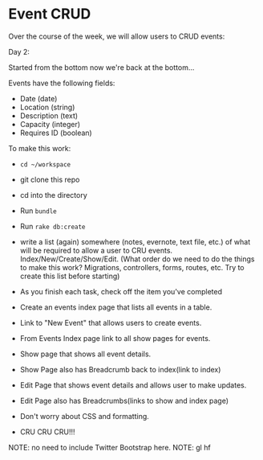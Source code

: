 # Event CRUD

Over the course of the week, we will allow users to CRUD events:


Day 2:

Started from the bottom now we're back at the bottom...



Events have the following fields:

* Date (date)
* Location (string)
* Description (text)
* Capacity (integer)
* Requires ID (boolean)

To make this work:

* `cd ~/workspace`
* git clone this repo
* cd into the directory
* Run `bundle`
* Run `rake db:create`
* write a list (again) somewhere (notes, evernote, text file, etc.) of what will be required to allow a user to CRU events. Index/New/Create/Show/Edit. (What order do we need to do the things to make this work? Migrations, controllers, forms, routes, etc. Try to create this list before starting)

* As you finish each task, check off the item you've completed

* Create an events index page that lists all events in a table.
* Link to "New Event" that allows users to create events.
* From Events Index page link to all show pages for events.
* Show page that shows all event details.
* Show Page also has Breadcrumb back to index(link to index)
* Edit Page that shows event details and allows user to make updates.
* Edit Page also has Breadcrumbs(links to show and index page)

* Don't worry about CSS and formatting.
* CRU CRU CRU!!!

NOTE: no need to include Twitter Bootstrap here.
NOTE: gl hf
